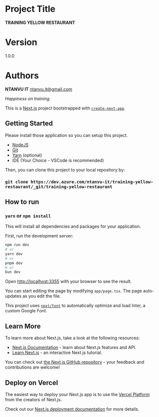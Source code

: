 # Project Title

**TRAINING YELLOW RESTAURANT**

# Version

1.0.0

# Authors

**NTANVU IT**
<ntanvu.it@gmail.com>

_Happiness on training_

This is a [Next.js](https://nextjs.org/) project bootstrapped with [`create-next-app`](https://github.com/vercel/next.js/tree/canary/packages/create-next-app).

## Getting Started
Please install those application so you can setup this project.

- [NodeJS](https://nodejs.org/en/download/)
- [Git](https://git-scm.com/downloads)
- [Yarn](https://classic.yarnpkg.com/lang/en/docs/install) (optional)
- IDE (Your Choice - VSCode is recommended)

Then, you can clone this project to your local repository by:
### `git clone https://dev.azure.com/ntanvu-it/training-yellow-restaurant/_git/training-yellow-restaurant`

## How to run

### `yarn` or `npm install`
This will install all dependencies and packages for your application.

First, run the development server:

```bash
npm run dev
# or
yarn dev
# or
pnpm dev
# or
bun dev
```

Open [http://localhost:3355](http://localhost:3355) with your browser to see the result.

You can start editing the page by modifying `app/page.tsx`. The page auto-updates as you edit the file.

This project uses [`next/font`](https://nextjs.org/docs/basic-features/font-optimization) to automatically optimize and load Inter, a custom Google Font.

## Learn More

To learn more about Next.js, take a look at the following resources:

- [Next.js Documentation](https://nextjs.org/docs) - learn about Next.js features and API.
- [Learn Next.js](https://nextjs.org/learn) - an interactive Next.js tutorial.

You can check out [the Next.js GitHub repository](https://github.com/vercel/next.js/) - your feedback and contributions are welcome!

## Deploy on Vercel

The easiest way to deploy your Next.js app is to use the [Vercel Platform](https://vercel.com/new?utm_medium=default-template&filter=next.js&utm_source=create-next-app&utm_campaign=create-next-app-readme) from the creators of Next.js.

Check out our [Next.js deployment documentation](https://nextjs.org/docs/deployment) for more details.
